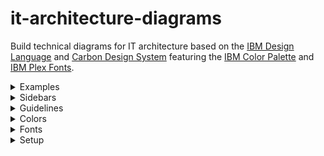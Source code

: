 # it-architecture-diagrams
Build technical diagrams for IT architecture based on the [IBM Design Language](https://www.ibm.com/design/language/infographics/technical-diagrams/design) and [Carbon Design System](https://carbondesignsystem.com/) featuring the [IBM Color Palette](https://www.ibm.com/design/language/color/) and [IBM Plex Fonts](https://www.ibm.com/plex/).

<details><summary>Examples</summary>

<details><summary>IBM WebApp VPC</summary>
<p>

Infrastructure:

![webappvpc-infrastructure](/images/webappvpc-infrastructure.png "IBM WebApp VPC Infrastructure")

Application:

![webappvpc-application](/images/webappvpc-application.png "IBM WebApp VPC Application")

Source:

[IBM WebApp VPC Source](/examples/ibm_vpc_architecture.xml)

</p>
</details>

</details>

<details><summary>Sidebars</summary>
<p>

![IBM Sidebars](/images/sidebar-ibmshape.png "IBM Sidebars")

</p>
</details>


<details><summary>Guidelines</summary>
<p>

* Use the provided line styles only to differentiate diagram changes and describe the purpose in a legend:

![Line Styles](/images/line-styles.png "Line Styles")
 
* Alternate white fill and light fill between consecutive nested groups to enable each group to stand out visually.

![Alternate Fills](/images/alternate-fills.png "Alternate Fills")

* Include one legend with each diagram to help explain the diagram but multiple legends can overpower the diagram.

* For connection lines consider using gaps for line jumps, curved elbows, and solid straight triangle arrows:

![Connector Styles](/images/connector-styles.png "Connector Styles")

</p>
</details>

<details><summary>Colors</summary>
   
<details><summary>IBM Color Palette</summary>
<p>

Three colors in each color family are available for use with IBM Diagrams:
* Light Fill (swatch 10)
* Medium Line (swatch 50 or 60)
* Dark Line (swatch 70 or 80)
   
Additionally,
* White
* Black
* Transparent

For IBM Icons: 

| Shape | Icon Area | Body Fill | Container |
| --- | --- | --- | --- |
| Collapsed and Expanded Target System | Solid changable to white or light | N/A | No |
| Expanded Component and Node | Solid  | White changable to light | Yes |
| Location and Subsystem | Same as Body Fill | White changable to light | Yes |
| Zone | No fill |  No fill | No |

For dropin images:

| Shape | Icon Area | Body Fill | Container |
| --- | --- | --- | --- |
| Collapsed and Expanded Target System | White changable to light or solid | N/A | No |
| Expanded Component and Node | Same as Body Fill  | White changable to light | Yes |
| Location and Subsystem | Same as Body Fill | White changable to light | Yes |
| Zone | No fill |  No fill | No |
   
</p>
</details>

<details><summary>IBM Color Schemes</summary>
<p>
   
The IBM Color Schemes at the top of the Format Panel under Style are the recommended method of using the IBM Color Palette:

![IBM Color Schemes](/images/color-schemes.png "IBM Color Schemes")

Where,
* Top row are medium color lines with white fill followed by light fill.
* Bottom row are dark color lines with white fill followed by light fill.
   
Example,
| Column 1 | Column 2 | Column 3 | Column 4 |
| --- | --- | --- | --- |
| Medium Red<br>White Fill | Medium Red<br>Light Fill | Medium Magenta<br>White Fill | Medium Magenta<br>Light Fill |
| Dark Red<br>White Fill | Dark Red<br>Light Fill | Dark Magenta<br>White Fill | Dark Magenta<br>Light Fill |

</p>
</details>

<details><summary>IBM Preset Colors</summary>
<p>

The IBM Preset Colors are the secondary method of using the IBM Color Palette with the top group of 3 rows:

![IBM Preset Colors](/images/preset-colors.png "IBM Preset Colors")

Where,
* First row in top group are light colors for fills.
* Second row in top group are medium colors for lines.
* Third row in top group are dark colors for lines.
  
Additionally,
* First row in bottom group has Transparent, White, and Black.
* Second row through tenth row in bottom group are the entire IBM Color Palette minus swatch 100.

Tooltips,
* Each color in the IBM Colors has a tooltip that shows the color family, color swatch, and intended use.

</p>
</details>

</details>

<details><summary>Fonts</summary>
<p>
   
The Format Panel under Text is configured with fonts for IBM Plex Sans and Arial:

| Family | Weight | Use |
| --- | --- | --- |
| IBM Plex Sans | Regular 400 | Other Labels |
| | Regular 400 Italic | I button on Other Labels |
| | SemiBold 600 | Shape Primary Label |
| | SemiBold 600 Italic | I button on Shape Primary Label |
| | Bold 700 | B button |
| | Bold 700 Italic | B+I buttons |

Labels in IBM Diagrams are pre-defined with IBM Plex Sans Regular and IBM Plex Sans SemiBold:
| Label | Weight | Size |
| --- | --- | --- |
| Shape Primary Label | SemiBold 600 | 14 |
| Shape Secondary Text | Regular 400 | 14 |
| Item Primary Label | Regular 400 | 12 |
| Item Secondary Text | Regular 400 | 12 |
| DU Primary Label | Regular 400 | 14 |
| Badge Label | Regular 400 | 12`|
| Legend Label | SemiBold 600 | 14 |

The lang parameter enables the country code corresponding to the fonts.

Other IBM Global Plex Sans fonts planned to be added.
   
</p> 
</details>

<details><summary>Setup</summary>
<p>
To access and start the latest IBM pre-release diagrams.net application binary for Mac: 
   
1. Download the [zip](https://github.com/IBM/it-architecture-diagrams/releases).
2. Extract and open the application binary. 
3. When you run the first time Mac will ask about security:
    * Go to **System Preferences**.
    * Select **Security & Privacy**.
    * Click on **Open Anyway** for this app.
4. After opening the application binary click on "+ More Shapes" in the bottom left panel.
5. Select IBM and click Apply to finish.
6. IBM Sidebars are now available.
</p>
</details>
